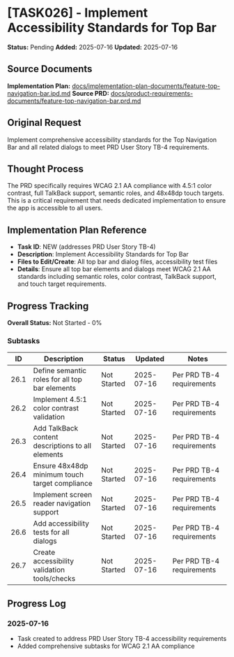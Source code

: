 # [TASK026] - Implement Accessibility Standards for Top Bar

**Status:** Pending
**Added:** 2025-07-16
**Updated:** 2025-07-16

## Source Documents
**Implementation Plan:** [docs/implementation-plan-documents/feature-top-navigation-bar.ipd.md](docs/implementation-plan-documents/feature-top-navigation-bar.ipd.md)
**Source PRD:** [docs/product-requirements-documents/feature-top-navigation-bar.prd.md](docs/product-requirements-documents/feature-top-navigation-bar.prd.md)

## Original Request
Implement comprehensive accessibility standards for the Top Navigation Bar and all related dialogs to meet PRD User Story TB-4 requirements.

## Thought Process
The PRD specifically requires WCAG 2.1 AA compliance with 4.5:1 color contrast, full TalkBack support, semantic roles, and 48x48dp touch targets. This is a critical requirement that needs dedicated implementation to ensure the app is accessible to all users.

## Implementation Plan Reference
- **Task ID**: NEW (addresses PRD User Story TB-4)
- **Description**: Implement Accessibility Standards for Top Bar
- **Files to Edit/Create**: All top bar and dialog files, accessibility test files
- **Details**: Ensure all top bar elements and dialogs meet WCAG 2.1 AA standards including semantic roles, color contrast, TalkBack support, and touch target requirements.

## Progress Tracking

**Overall Status:** Not Started - 0%

### Subtasks
| ID | Description | Status | Updated | Notes |
|----|-------------|--------|---------|-------|
| 26.1 | Define semantic roles for all top bar elements | Not Started | 2025-07-16 | Per PRD TB-4 requirements |
| 26.2 | Implement 4.5:1 color contrast validation | Not Started | 2025-07-16 | Per PRD TB-4 requirements |
| 26.3 | Add TalkBack content descriptions to all elements | Not Started | 2025-07-16 | Per PRD TB-4 requirements |
| 26.4 | Ensure 48x48dp minimum touch target compliance | Not Started | 2025-07-16 | Per PRD TB-4 requirements |
| 26.5 | Implement screen reader navigation support | Not Started | 2025-07-16 | Per PRD TB-4 requirements |
| 26.6 | Add accessibility tests for all dialogs | Not Started | 2025-07-16 | Per PRD TB-4 requirements |
| 26.7 | Create accessibility validation tools/checks | Not Started | 2025-07-16 | Per PRD TB-4 requirements |

## Progress Log
### 2025-07-16
- Task created to address PRD User Story TB-4 accessibility requirements
- Added comprehensive subtasks for WCAG 2.1 AA compliance
